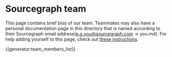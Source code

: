 # Sourcegraph team

This page contains brief bios of our team. Teammates may also have a personal documentation page in this directory that is named according to their Sourcegraph email address(e.g.you@sourcegraph.com -> you.md).
For help adding yourself to this page, check out [these instructions](../../handbook/editing/add-yourself-to-team-page.md).

{{generator:team_members_list}}

<!-- see /data/team.yml for the source of this data -->
